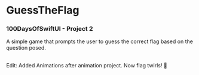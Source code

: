 # GuessTheFlag

### 100DaysOfSwiftUI - Project 2

A simple game that prompts the user to guess the correct flag based on the question posed. <br/><br/>

Edit: Added Animations after animation project. Now flag twirls! 💫